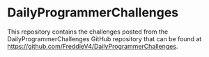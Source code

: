 # DailyProgrammerChallenges
This repository contains the challenges posted from the
DailyProgrammerChallenges GitHub repository that can be found at 
https://github.com/FreddieV4/DailyProgrammerChallenges.
 
